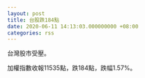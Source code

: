 ```yaml
---
layout: post
title: 台股跌184點
date: 2020-06-11 14:13:03.000000000 +08:00
categories: rss
---
```


台灣股市受壓。

加權指數收報11535點，跌184點，跌幅1.57%。

